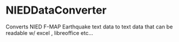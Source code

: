 NIEDDataConverter
=================

Converts NIED F-MAP Earthquake text data to text data that can be readable w/ excel , libreoffice etc...
